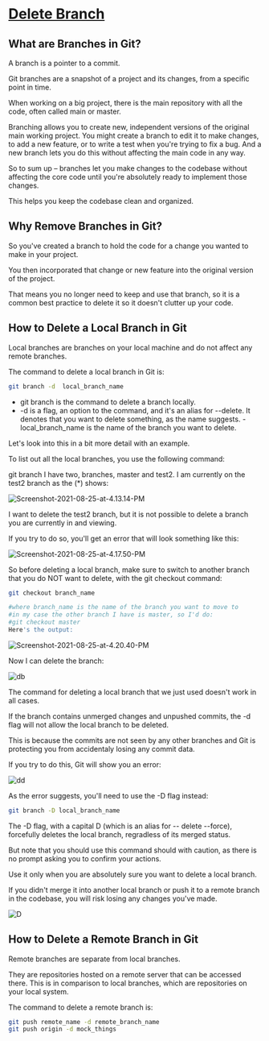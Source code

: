 # **[Delete Branch](https://www.freecodecamp.org/news/git-delete-branch-how-to-remove-a-local-or-remote-branch/)**

## What are Branches in Git?

A branch is a pointer to a commit.

Git branches are a snapshot of a project and its changes, from a specific point in time.

When working on a big project, there is the main repository with all the code, often called main or master.

Branching allows you to create new, independent versions of the original main working project. You might create a branch to edit it to make changes, to add a new feature, or to write a test when you're trying to fix a bug. And a new branch lets you do this without affecting the main code in any way.

So to sum up – branches let you make changes to the codebase without affecting the core code until you're absolutely ready to implement those changes.

This helps you keep the codebase clean and organized.

## Why Remove Branches in Git?

So you've created a branch to hold the code for a change you wanted to make in your project.

You then incorporated that change or new feature into the original version of the project.

That means you no longer need to keep and use that branch, so it is a common best practice to delete it so it doesn't clutter up your code.

## How to Delete a Local Branch in Git

Local branches are branches on your local machine and do not affect any remote branches.

The command to delete a local branch in Git is:

```bash
git branch -d  local_branch_name
```

- git branch is the command to delete a branch locally.
- -d is a flag, an option to the command, and it's an alias for --delete. It denotes that you want to delete something, as the name suggests. - local_branch_name is the name of the branch you want to delete.

Let's look into this in a bit more detail with an example.

To list out all the local branches, you use the following command:

git branch
I have two, branches, master and test2. I am currently on the test2 branch as the (*) shows:

![Screenshot-2021-08-25-at-4.13.14-PM](https://www.freecodecamp.org/news/content/images/2021/08/Screenshot-2021-08-25-at-4.13.14-PM.png)

I want to delete the test2 branch, but it is not possible to delete a branch you are currently in and viewing.

If you try to do so, you'll get an error that will look something like this:

![Screenshot-2021-08-25-at-4.17.50-PM](https://www.freecodecamp.org/news/content/images/2021/08/Screenshot-2021-08-25-at-4.17.50-PM.png)

So before deleting a local branch, make sure to switch to another branch that you do NOT want to delete, with the git checkout command:

```bash
git checkout branch_name

#where branch_name is the name of the branch you want to move to
#in my case the other branch I have is master, so I'd do:
#git checkout master
Here's the output:
```

![Screenshot-2021-08-25-at-4.20.40-PM](https://www.freecodecamp.org/news/content/images/2021/08/Screenshot-2021-08-25-at-4.20.40-PM.png)

Now I can delete the branch:

![db](https://www.freecodecamp.org/news/content/images/2021/08/Screenshot-2021-08-25-at-5.10.13-PM.png)

The command for deleting a local branch that we just used doesn't work in all cases.

If the branch contains unmerged changes and unpushed commits, the -d flag will not allow the local branch to be deleted.

This is because the commits are not seen by any other branches and Git is protecting you from accidentaly losing any commit data.

If you try to do this, Git will show you an error:

![dd](https://www.freecodecamp.org/news/content/images/2021/08/Screenshot-2021-08-25-at-5.23.46-PM.png)

As the error suggests, you'll need to use the -D flag instead:

```bash
git branch -D local_branch_name
```

The -D flag, with a capital D (which is an alias for -- delete --force), forcefully deletes the local branch, regradless of its merged status.

But note that you should use this command should with caution, as there is no prompt asking you to confirm your actions.

Use it only when you are absolutely sure you want to delete a local branch.

If you didn't merge it into another local branch or push it to a remote branch in the codebase, you will risk losing any changes you've made.

![D](https://www.freecodecamp.org/news/content/images/2021/08/Screenshot-2021-08-25-at-5.33.41-PM.png)

## How to Delete a Remote Branch in Git

Remote branches are separate from local branches.

They are repositories hosted on a remote server that can be accessed there. This is in comparison to local branches, which are repositories on your local system.

The command to delete a remote branch is:

```bash
git push remote_name -d remote_branch_name
git push origin -d mock_things
```
